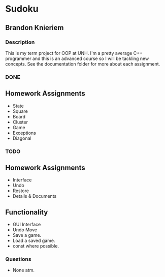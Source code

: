 # Sudoku
## Brandon Knieriem

### Description
This is my term project for OOP at UNH. I'm a pretty average C++ programmer and this is an advanced course so I will be tackling
new concepts. See the documentation folder for more about each assignment.

### DONE
## Homework Assignments
- State
- Square
- Board
- Cluster
- Game
- Exceptions
- Diagonal

### TODO

## Homework Assignments
- Interface
- Undo
- Restore
- Details & Documents

## Functionality
- GUI Interface
- Undo Move
- Save a game.
- Load a saved game.
- const where possible.

### Questions
- None atm.
